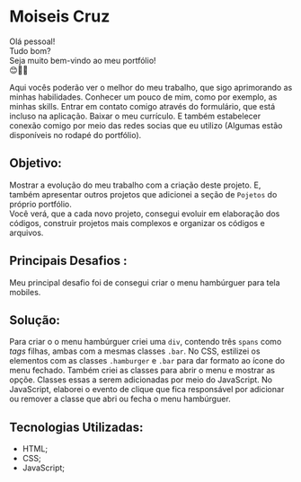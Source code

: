 # Moiseis Cruz

Olá pessoal!
<br>
Tudo bom?
<br>
Seja muito bem-vindo ao meu portfólio!
<br>
😊✌🏻
<br>

Aqui vocês poderão ver o melhor do meu trabalho, que sigo aprimorando as minhas habilidades. Conhecer um pouco de mim, como por exemplo, as minhas skills. Entrar em contato comigo através do formulário, que está incluso na aplicação. Baixar o meu currículo. E também estabelecer conexão comigo por meio das redes socias que eu utilizo (Algumas estão disponíveis no rodapé do portfólio).

## Objetivo:

Mostrar a evolução do meu trabalho com a criação deste projeto. E, também apresentar outros projetos que adicionei a seção de `Pojetos` do próprio portfólio.
<br>
Você verá, que a cada novo projeto, consegui evoluir em elaboração dos códigos, construir projetos mais complexos e organizar os códigos e arquivos.

## Principais Desafios :

Meu principal desafio foi de consegui criar o menu hambúrguer para tela mobiles.

## Solução:

Para criar o o menu hambúrguer criei uma `div`, contendo três `spans` como <i>tags</i> filhas, ambas com a mesmas classes `.bar`. 
No CSS, estilizei os elementos com as classes `.hamburger` e `.bar` para dar formato ao ícone do menu fechado. Também criei as classes para abrir o menu e mostrar as opçõe. Classes essas a serem adicionadas por meio do JavaScript.
No JavaScript, elaborei o evento de clique que fica responsável por adicionar ou remover a classe que abri ou fecha o menu hambúrguer.

## Tecnologias Utilizadas:

- HTML;
- CSS;
- JavaScript;

<img src="" alt="" />
